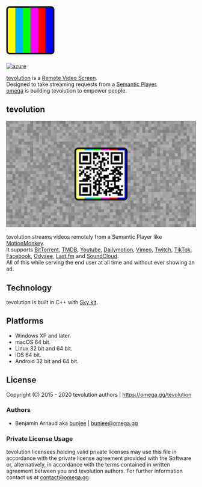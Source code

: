 <a href="https://omega.gg/tevolution"><img src="dist/icon.png" alt="tevolution" width="128px"></a>
---
[![azure](https://dev.azure.com/bunjee/tevolution/_apis/build/status/omega-gg.tevolution)](https://dev.azure.com/bunjee/tevolution/_build)

[tevolution](https://omega.gg/tevolution) is a [Remote Video Screen](https://omega.gg/about/RemoteVideoScreen).<br>
Designed to take streaming requests from a [Semantic Player](https://omega.gg/about/SemanticPlayer).<br>
[omega](https://omega.gg/about) is building tevolution to empower people.<br>

## tevolution
<a href="https://omega.gg/tevolution"><img src="dist/screens/tevolutionA.png" alt="tevolution" width="512px"></a>

tevolution streams videos remotely from a Semantic Player like [MotionMonkey](https://omega.gg/MotionMonkey).<br>
It supports [BitTorrent](https://en.wikipedia.org/wiki/BitTorrent),
            [TMDB](https://www.themoviedb.org),
            [Youtube](https://en.wikipedia.org/wiki/Youtube),
            [Dailymotion](https://en.wikipedia.org/wiki/Dailymotion),
            [Vimeo](https://en.wikipedia.org/wiki/Vimeo),
            [Twitch](https://en.wikipedia.org/wiki/Twitch_(service)),
            [TikTok](https://en.wikipedia.org/wiki/TikTok),
            [Facebook](https://en.wikipedia.org/wiki/Facebook),
            [Odysee](https://en.wikipedia.org/wiki/Odysee),
            [Last.fm](https://en.wikipedia.org/wiki/Lastfm) and
            [SoundCloud](https://en.wikipedia.org/wiki/SoundCloud).<br>
All of this while serving the end user at all time and without ever showing an ad.<br>

## Technology

tevolution is built in C++ with [Sky kit](https://omega.gg/Sky/sources).<br>

## Platforms

- Windows XP and later.
- macOS 64 bit.
- Linux 32 bit and 64 bit.
- iOS 64 bit.
- Android 32 bit and 64 bit.

## License

Copyright (C) 2015 - 2020 tevolution authors | https://omega.gg/tevolution

### Authors

- Benjamin Arnaud aka [bunjee](https://bunjee.me) | <bunjee@omega.gg>

### Private License Usage

tevolution licensees holding valid private licenses may use this file in accordance with the private
license agreement provided with the Software or, alternatively, in accordance with the terms
contained in written agreement between you and tevolution authors. For further information
contact us at contact@omega.gg.
